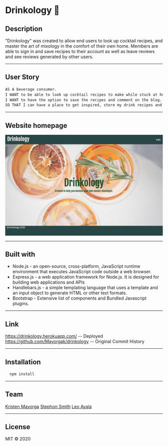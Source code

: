# Drinkology :tropical_drink:

## Description 
"Drinkology" was created to allow end users to look up cocktail recipes, and master the art of mixology in the comfort of their own home.
Members are able to sign in and save recipes to their account as well as leave reviews and see reviews generated by other users.

---

## User Story 
  ```bash
AS A beverage consumer. 
I WANT to be able to look up cocktail recipes to make while stuck at home during this pandemic. 
I WANT to have the option to save the recipes and comment on the blog. 
SO THAT I can have a place to get inspired, store my drink recipes and leave reviews for other members to view. 
 ```

---
## Website homepage

![Homepage](public/images/homepage.png)

---
## Built with 

* Node.js - an open-source, cross-platform, JavaScript runtime environment that executes JavaScript code outside a web browser.
* Express.js - a web application framework for Node.js. It is designed for building web applications and APIs
* Handlebars.js - a simple templating language that uses a template and an input object to generate HTML or other text formats.
* Bootstrap - Extensive list of components and Bundled Javascript plugins.

---

## Link 

https://drinkology.herokuapp.com/ -- Deployed
https://github.com/Mayorgak/drinkology -- Original Commit History

---

## Installation 

```bash
  npm install 
  ```

  ---

## Team

[Kristen Mayorga](https://github.com/Mayorgak)
[Stephon Smith](https://github.com/SmithBWare89)
[Leo Ayala](https://github.com/leo-ayala)

---

## License 
MIT © 2020
